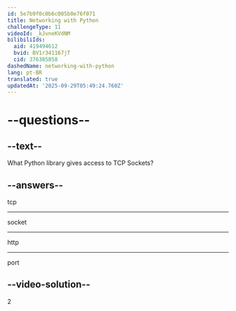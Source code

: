 ```yaml
---
id: 5e7b9f0c0b6c005b0e76f071
title: Networking with Python
challengeType: 11
videoId: _kJvneKVdNM
bilibiliIds:
  aid: 419494612
  bvid: BV1r341167jT
  cid: 376385858
dashedName: networking-with-python
lang: pt-BR
translated: true
updatedAt: '2025-09-29T05:49:24.760Z'
---
```


# --questions--

## --text--

What Python library gives access to TCP Sockets?

## --answers--

tcp

---

socket

---

http

---

port

## --video-solution--

2

